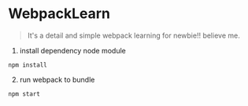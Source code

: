 # WebpackLearn

> It's a detail and simple webpack learning for newbie!! believe me.

1. install dependency node module
```
npm install
```

2. run webpack to bundle
```
npm start
```
